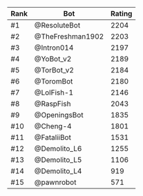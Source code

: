 Rank|Bot|Rating
---|---|---
#1|@ResoluteBot|2204
#2|@TheFreshman1902|2203
#3|@Intron014|2197
#4|@YoBot_v2|2189
#5|@TorBot_v2|2184
#6|@ToromBot|2180
#7|@LolFish-1|2146
#8|@RaspFish|2043
#9|@OpeningsBot|1835
#10|@Cheng-4|1801
#11|@FataliiBot|1531
#12|@Demolito_L6|1255
#13|@Demolito_L5|1106
#14|@Demolito_L4|919
#15|@pawnrobot|571

